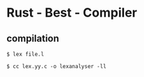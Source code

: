 # Rust - Best - Compiler

## compilation
```
$ lex file.l
```
```
$ cc lex.yy.c -o lexanalyser -ll
```